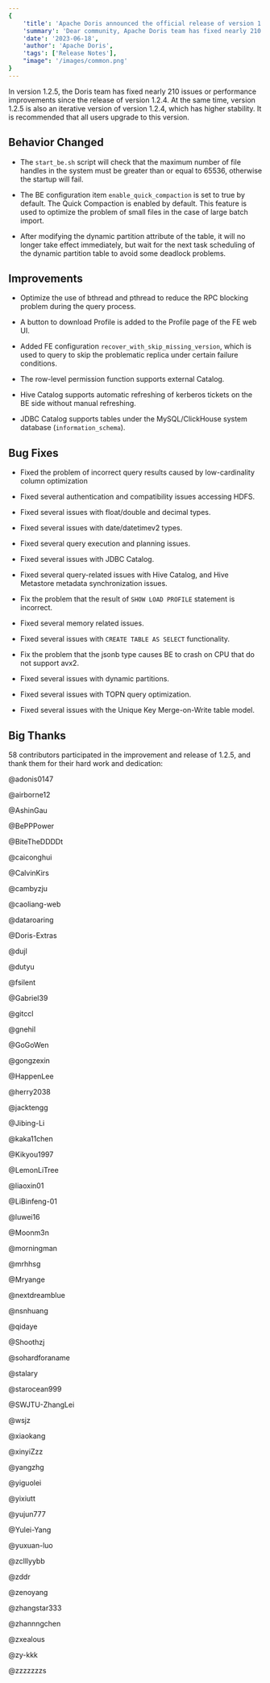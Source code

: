 ```yaml
---
{
    'title': 'Apache Doris announced the official release of version 1.2.5',
    'summary': 'Dear community, Apache Doris team has fixed nearly 210 issues or performance improvements in version 1.2.5 compared to the previous verison',
    'date': '2023-06-18',
    'author': 'Apache Doris',
    'tags': ['Release Notes'],
    "image": '/images/common.png'
}
---
```


<!--
Licensed to the Apache Software Foundation (ASF) under one
or more contributor license agreements.  See the NOTICE file
distributed with this work for additional information
regarding copyright ownership.  The ASF licenses this file
to you under the Apache License, Version 2.0 (the
"License"); you may not use this file except in compliance
with the License.  You may obtain a copy of the License at

  http://www.apache.org/licenses/LICENSE-2.0

Unless required by applicable law or agreed to in writing,
software distributed under the License is distributed on an
"AS IS" BASIS, WITHOUT WARRANTIES OR CONDITIONS OF ANY
KIND, either express or implied.  See the License for the
specific language governing permissions and limitations
under the License.
-->


In version 1.2.5, the Doris team has fixed nearly 210 issues or performance improvements since the release of version 1.2.4. At the same time, version 1.2.5 is also an iterative version of version 1.2.4, which has higher stability. It is recommended that all users upgrade to this version.

## Behavior Changed

- The `start_be.sh` script will check that the maximum number of file handles in the system must be greater than or equal to 65536, otherwise the startup will fail.

- The BE configuration item `enable_quick_compaction` is set to true by default. The Quick Compaction is enabled by default. This feature is used to optimize the problem of small files in the case of large batch import.

- After modifying the dynamic partition attribute of the table, it will no longer take effect immediately, but wait for the next task scheduling of the dynamic partition table to avoid some deadlock problems.

## Improvements

- Optimize the use of bthread and pthread to reduce the RPC blocking problem during the query process.

- A button to download Profile is added to the Profile page of the FE web UI.

- Added FE configuration `recover_with_skip_missing_version`, which is used to query to skip the problematic replica under certain failure conditions.

- The row-level permission function supports external Catalog.

- Hive Catalog supports automatic refreshing of kerberos tickets on the BE side without manual refreshing.

- JDBC Catalog supports tables under the MySQL/ClickHouse system database (`information_schema`).

## Bug Fixes

- Fixed the problem of incorrect query results caused by low-cardinality column optimization

- Fixed several authentication and compatibility issues accessing HDFS.

- Fixed several issues with float/double and decimal types.

- Fixed several issues with date/datetimev2 types.

- Fixed several query execution and planning issues.

- Fixed several issues with JDBC Catalog.

- Fixed several query-related issues with Hive Catalog, and Hive Metastore metadata synchronization issues.

- Fix the problem that the result of `SHOW LOAD PROFILE` statement is incorrect.

- Fixed several memory related issues.

- Fixed several issues with `CREATE TABLE AS SELECT` functionality.

- Fix the problem that the jsonb type causes BE to crash on CPU that do not support avx2.

- Fixed several issues with dynamic partitions.

- Fixed several issues with TOPN query optimization.

- Fixed several issues with the Unique Key Merge-on-Write table model.

## Big Thanks

58 contributors participated in the improvement and release of 1.2.5, and thank them for their hard work and dedication:

@adonis0147

@airborne12

@AshinGau

@BePPPower

@BiteTheDDDDt

@caiconghui

@CalvinKirs

@cambyzju

@caoliang-web

@dataroaring

@Doris-Extras

@dujl

@dutyu

@fsilent

@Gabriel39

@gitccl

@gnehil

@GoGoWen

@gongzexin

@HappenLee

@herry2038

@jacktengg

@Jibing-Li

@kaka11chen

@Kikyou1997

@LemonLiTree

@liaoxin01

@LiBinfeng-01

@luwei16

@Moonm3n

@morningman

@mrhhsg

@Mryange

@nextdreamblue

@nsnhuang

@qidaye

@Shoothzj

@sohardforaname

@stalary

@starocean999

@SWJTU-ZhangLei

@wsjz

@xiaokang

@xinyiZzz

@yangzhg

@yiguolei

@yixiutt

@yujun777

@Yulei-Yang

@yuxuan-luo

@zclllyybb

@zddr

@zenoyang

@zhangstar333

@zhannngchen

@zxealous

@zy-kkk

@zzzzzzzs
